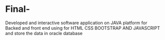 # Final-
Developed and interactive software application on JAVA platform for Backed and front end using for HTML CSS BOOTSTRAP AND JAVASCRIPT and store the data in oracle database 
